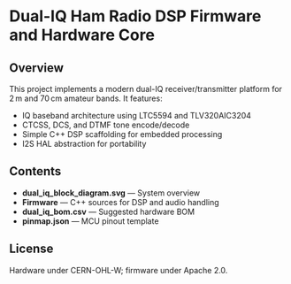 # Dual-IQ Ham Radio DSP Firmware and Hardware Core

## Overview
This project implements a modern dual-IQ receiver/transmitter platform for 2 m and 70 cm amateur bands.
It features:

- IQ baseband architecture using LTC5594 and TLV320AIC3204
- CTCSS, DCS, and DTMF tone encode/decode
- Simple C++ DSP scaffolding for embedded processing
- I2S HAL abstraction for portability

## Contents
- **dual_iq_block_diagram.svg** — System overview
- **Firmware** — C++ sources for DSP and audio handling
- **dual_iq_bom.csv** — Suggested hardware BOM
- **pinmap.json** — MCU pinout template

## License
Hardware under CERN-OHL-W; firmware under Apache 2.0.
